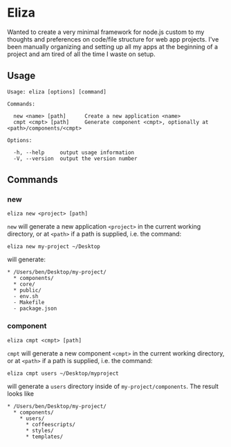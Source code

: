 # Eliza

Wanted to create a very minimal framework for node.js custom to my thoughts and preferences on code/file structure for web app projects. I've been manually organizing and setting up all my apps at the beginning of a project and am tired of all the time I waste on setup.

## Usage

```
Usage: eliza [options] [command]

Commands:

  new <name> [path]      Create a new application <name>
  cmpt <cmpt> [path]     Generate component <cmpt>, optionally at <path>/components/<cmpt>

Options:

  -h, --help     output usage information
  -V, --version  output the version number
```

## Commands

### new

`eliza new <project> [path]`

`new` will generate a new application `<project>` in the current working directory, or at `<path>` if a path is supplied, i.e. the command:

`eliza new my-project ~/Desktop`

will generate:

```
* /Users/ben/Desktop/my-project/
  * components/
  * core/
  * public/
  - env.sh
  - Makefile
  - package.json
```

### component

`eliza cmpt <cmpt> [path]`

`cmpt` will generate a new component `<cmpt>` in the current working directory, or at `<path>` if a path is supplied, i.e. the command:

`eliza cmpt users ~/Desktop/myproject`

will generate a `users` directory inside of `my-project/components`. The result looks like

```
* /Users/ben/Desktop/my-project/
  * components/
    * users/
      * coffeescripts/
      * styles/
      * templates/
```
